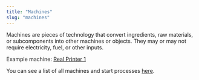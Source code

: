 ```yaml
---
title: "Machines"
slug: "machines"
---
```


Machines are pieces of technology that convert ingredients, raw materials, or subcomponents into other machines or objects. They may or may not require electricity, fuel, or other inputs.

Example machine: [Real Printer 1](/inventory/item/0)

You can see a list of all machines and start processes [here](/machines).
